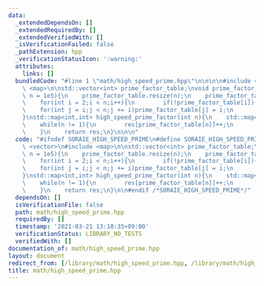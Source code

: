 ```yaml
---
data:
  _extendedDependsOn: []
  _extendedRequiredBy: []
  _extendedVerifiedWith: []
  _isVerificationFailed: false
  _pathExtension: hpp
  _verificationStatusIcon: ':warning:'
  attributes:
    links: []
  bundledCode: "#line 1 \"math/high_speed_prime.hpp\"\n\n\n\n#include <vector>\n#include\
    \ <map>\n\nstd::vector<int> prime_factor_table;\nvoid prime_factor_pre_calc(int\
    \ n = 1e5){\n    prime_factor_table.resize(n);\n    prime_factor_table[1] = 1;\n\
    \    for(int i = 2;i < n;i++){\n        if(!prime_factor_table[i]){\n        \
    \    for(int j = i;j < n;j += i)prime_factor_table[j] = i;\n        }\n    }\n\
    }\nstd::map<int,int> high_speed_prime_factor(int n){\n    std::map<int,int> res;\n\
    \    while(n != 1){\n        res[prime_factor_table[n]]++;\n        n /= prime_factor_table[n];\n\
    \    }\n    return res;\n}\n\n\n"
  code: "#ifndef SORAIE_HIGH_SPEED_PRIME\n#define SORAIE_HIGH_SPEED_PRIME\n\n#include\
    \ <vector>\n#include <map>\n\nstd::vector<int> prime_factor_table;\nvoid prime_factor_pre_calc(int\
    \ n = 1e5){\n    prime_factor_table.resize(n);\n    prime_factor_table[1] = 1;\n\
    \    for(int i = 2;i < n;i++){\n        if(!prime_factor_table[i]){\n        \
    \    for(int j = i;j < n;j += i)prime_factor_table[j] = i;\n        }\n    }\n\
    }\nstd::map<int,int> high_speed_prime_factor(int n){\n    std::map<int,int> res;\n\
    \    while(n != 1){\n        res[prime_factor_table[n]]++;\n        n /= prime_factor_table[n];\n\
    \    }\n    return res;\n}\n\n#endif /*SORAIE_HIGH_SPEED_PRIME*/"
  dependsOn: []
  isVerificationFile: false
  path: math/high_speed_prime.hpp
  requiredBy: []
  timestamp: '2021-03-21 13:18:35+09:00'
  verificationStatus: LIBRARY_NO_TESTS
  verifiedWith: []
documentation_of: math/high_speed_prime.hpp
layout: document
redirect_from: [/library/math/high_speed_prime.hpp, /library/math/high_speed_prime.hpp.html]
title: math/high_speed_prime.hpp
---
```

